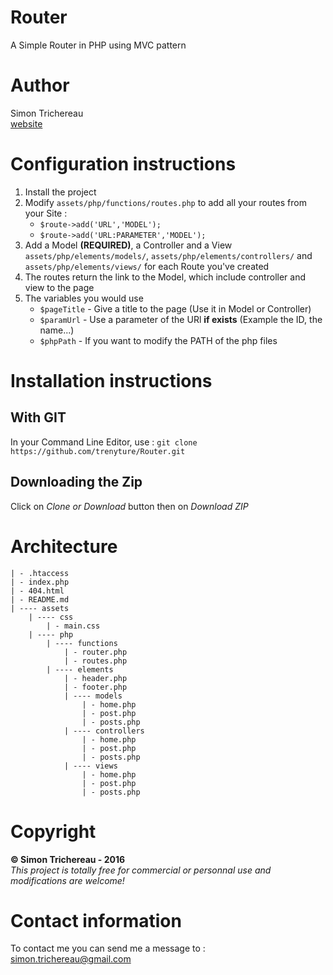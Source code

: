 # Router
A Simple Router in PHP using MVC pattern

# Author
Simon Trichereau <br/>
[website](http//simon-tr.com)

# Configuration instructions
1. Install the project
2. Modify ``` assets/php/functions/routes.php ``` to add all your routes from your Site :
	* ``` $route->add('URL','MODEL'); ```
	* ``` $route->add('URL:PARAMETER','MODEL'); ```
3. Add a Model **(REQUIRED)**, a Controller and a View ``` assets/php/elements/models/ ```, ``` assets/php/elements/controllers/ ``` and ``` assets/php/elements/views/ ``` for each Route you've created
4. The routes return the link to the Model, which include controller and view to the page
5. The variables you would use
	* ``` $pageTitle ``` - Give a title to the page (Use it in Model or Controller)
	* ``` $paramUrl ``` - Use a parameter of the URl **if exists** (Example the ID, the name...)
	* ``` $phpPath ``` - If you want to modify the PATH of the php files 

# Installation instructions
## With GIT
In your Command Line Editor, use : ``` git clone https://github.com/trenyture/Router.git ```
## Downloading the Zip
Click on _Clone or Download_ button then on _Download ZIP_

# Architecture
	| - .htaccess
	| - index.php
	| - 404.html
	| - README.md	
	| ---- assets
		| ---- css
			| - main.css
		| ---- php
			| ---- functions
				| - router.php
				| - routes.php
			| ---- elements
				| - header.php
				| - footer.php
				| ---- models
					| - home.php
					| - post.php
					| - posts.php
				| ---- controllers
					| - home.php
					| - post.php
					| - posts.php
				| ---- views
					| - home.php
					| - post.php
					| - posts.php

# Copyright
**© Simon Trichereau - 2016** <br/>
_This project is totally free for commercial or personnal use and modifications are welcome!_


# Contact information
To contact me you can send me a message to : [simon.trichereau@gmail.com](mailto:simon.trichereau@gmail.com)
